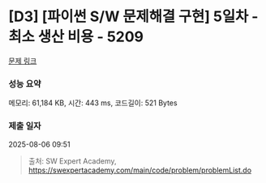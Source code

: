 # [D3] [파이썬 S/W 문제해결 구현] 5일차 - 최소 생산 비용 - 5209 

[문제 링크](https://swexpertacademy.com/main/code/problem/problemDetail.do?contestProbId=AWT-ZxiKcyIDFAVT) 

### 성능 요약

메모리: 61,184 KB, 시간: 443 ms, 코드길이: 521 Bytes

### 제출 일자

2025-08-06 09:51



> 출처: SW Expert Academy, https://swexpertacademy.com/main/code/problem/problemList.do